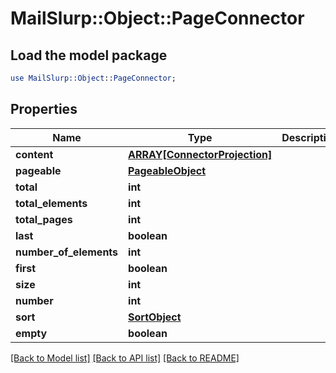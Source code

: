 # MailSlurp::Object::PageConnector

## Load the model package
```perl
use MailSlurp::Object::PageConnector;
```

## Properties
Name | Type | Description | Notes
------------ | ------------- | ------------- | -------------
**content** | [**ARRAY[ConnectorProjection]**](ConnectorProjection) |  | [optional] 
**pageable** | [**PageableObject**](PageableObject) |  | [optional] 
**total** | **int** |  | [optional] 
**total_elements** | **int** |  | [optional] 
**total_pages** | **int** |  | [optional] 
**last** | **boolean** |  | [optional] 
**number_of_elements** | **int** |  | [optional] 
**first** | **boolean** |  | [optional] 
**size** | **int** |  | [optional] 
**number** | **int** |  | [optional] 
**sort** | [**SortObject**](SortObject) |  | [optional] 
**empty** | **boolean** |  | [optional] 

[[Back to Model list]](../README#documentation-for-models) [[Back to API list]](../README#documentation-for-api-endpoints) [[Back to README]](../README)


